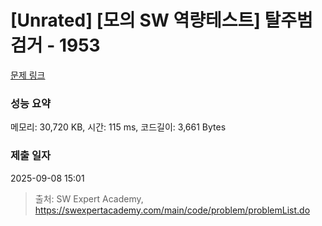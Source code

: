 # [Unrated] [모의 SW 역량테스트] 탈주범 검거 - 1953 

[문제 링크](https://swexpertacademy.com/main/code/problem/problemDetail.do?contestProbId=AV5PpLlKAQ4DFAUq) 

### 성능 요약

메모리: 30,720 KB, 시간: 115 ms, 코드길이: 3,661 Bytes

### 제출 일자

2025-09-08 15:01



> 출처: SW Expert Academy, https://swexpertacademy.com/main/code/problem/problemList.do